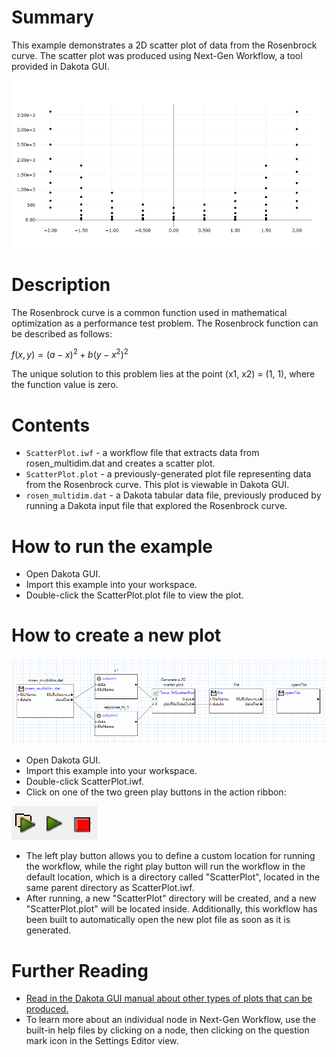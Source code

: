 # Summary

This example demonstrates a 2D scatter plot of data from the Rosenbrock curve.  The scatter plot was produced using Next-Gen Workflow, a tool provided in Dakota GUI.

![alt text](img/scatterPlot.png "Example plot")
 
# Description

The Rosenbrock curve is a common function used in mathematical optimization as a performance test problem.  The Rosenbrock function can be described as follows:

$` f(x,y) = (a-x)^2 + b(y-x^2)^2 `$

The unique solution to this problem lies at the point (x1, x2) = (1, 1), where the function value is zero.

# Contents

- `ScatterPlot.iwf` - a workflow file that extracts data from rosen_multidim.dat and creates a scatter plot.
- `ScatterPlot.plot` - a previously-generated plot file representing data from the Rosenbrock curve.  This plot is viewable in Dakota GUI.
- `rosen_multidim.dat` - a Dakota tabular data file, previously produced by running a Dakota input file that explored the Rosenbrock curve. 

# How to run the example

- Open Dakota GUI.
- Import this example into your workspace.
- Double-click the ScatterPlot.plot file to view the plot.

# How to create a new plot

![alt text](img/workflow.png "The workflow")

- Open Dakota GUI.
- Import this example into your workspace.
- Double-click ScatterPlot.iwf.
- Click on one of the two green play buttons in the action ribbon:

![alt text](img/workflowActions.png "Workflow actions")

- The left play button allows you to define a custom location for running the workflow, while the right play button will run the workflow in the default location, which is a directory called "ScatterPlot", located in the same parent directory as ScatterPlot.iwf.
- After running, a new "ScatterPlot" directory will be created, and a new "ScatterPlot.plot" will be located inside.  Additionally, this workflow has been built to automatically open the new plot file as soon as it is generated.

# Further Reading

- [Read in the Dakota GUI manual about other types of plots that can be produced.](https://dakota.sandia.gov/content/chartreuse-1)
- To learn more about an individual node in Next-Gen Workflow, use the built-in help files by clicking on a node, then clicking on the question mark icon in the Settings Editor view.